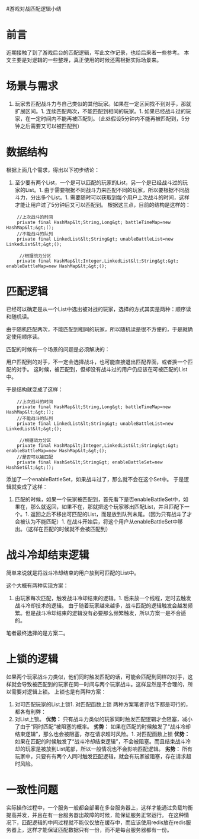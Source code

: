 #游戏对战匹配逻辑小结
# 前言

近期接触了到了游戏后台的匹配逻辑，写此文作记录，也给后来者一些参考。 本文主要是对逻辑的一些整理，真正使用的时候还需根据实际场景来。

# 场景与需求
1. 玩家去匹配战斗力与自己类似的其他玩家。如果在一定区间找不到对手，那就扩展区间。1. 连续匹配两次，不能匹配到相同的玩家。1. 如果已经战斗过的玩家，在一定时间内不能再被匹配到。（此处假设5分钟内不能再被匹配到，5分钟之后需要又可以被匹配到）
# 数据结构

根据上面几个需求，得出以下初步结论：
1. 至少要有两个List，一个是可以匹配的玩家的List，另一个是已经战斗过的玩家的List。1. 由于需要根据不同战斗力来匹配不同的玩家，所以要根据不同战斗力，分出多个List。1. 需要随时可以获取到每个用户上次战斗的时间，这样才能让用户过了5分钟后又可以匹配到。
根据这三点，目前的结构是这样的：

```
    //上次战斗的时间
    private final HashMap&lt;String,Long&gt; battleTimeMap=new HashMap&lt;&gt;();
    //不能战斗的队列
    private final LinkedList&lt;String&gt; unableBattleList=new LinkedList&lt;&gt;();
    
     //根据战力分区
    private final HashMap&lt;Integer,LinkedList&lt;String&gt;&gt;  enableBattleMap=new HashMap&lt;&gt;();  

```

# 匹配逻辑

已经可以确定是从一个List中选出被对战的玩家，选择的方式其实是两种：顺序读和随机读。

由于随机匹配两次，不能匹配到相同的玩家，所以随机读是很不方便的，于是就确定使用顺序读。

匹配的时候有一个场景的问题是必须解决的：

>  
 用户匹配到的对手，不一定会选择战斗，也可能直接退出匹配界面，或者换一个匹配的对手。 这时候，被匹配到，但却没有战斗过的用户仍应该在可被匹配的List中。 


于是结构就变成了这样：

```
    //上次战斗的时间
    private final HashMap&lt;String,Long&gt; battleTimeMap=new HashMap&lt;&gt;();
    //不能战斗的队列
    private final LinkedList&lt;String&gt; unableBattleList=new LinkedList&lt;&gt;();
    
     //根据战力分区
    private final HashMap&lt;Integer,LinkedList&lt;String&gt;&gt;  enableBattleMap=new HashMap&lt;&gt;();  
    //是否可以被匹配
    private final HashSet&lt;String&gt; enableBattleSet=new HashSet&lt;&gt;();

```

添加了一个enableBattleSet，如果战斗过了，那么就不会在这个Set中。 于是逻辑就变成了这样：
1. 匹配的时候，如果一个玩家被匹配到，首先看下是否enableBattleSet中，如果在，那么就返回，如果不在，那就把这个玩家移出匹配List，并且匹配下一个。1. 返回之后不移出可匹配的List，而是放到队列末尾。（因为只有战斗了才会被认为不能匹配）1. 在战斗开始后，将这个用户从enableBattleSet中移出。（这样在匹配的时候就不会被匹配到）
# 战斗冷却结束逻辑

简单来说就是将战斗冷却结束的用户放到可匹配的List中。

这个大概有两种实现方案：
1. 由玩家每次匹配，触发战斗冷却结束的逻辑。1. 后来放一个线程，定时去触发战斗冷却技术的逻辑。
由于随着玩家越来越多，战斗匹配的逻辑触发会越发频繁。但是战斗冷却结束的逻辑没有必要那么频繁触发，所以方案一是不合适的。

笔者最终选择的是方案二。

# 上锁的逻辑

如果两个玩家战斗力类似，他们同时触发匹配的话，可能会匹配到同样的对手，这样就会导致被匹配到的玩家在同一时间与两个玩家战斗。这样显然是不合理的，所以需要对逻辑上锁。 上锁也是有两种方案：
1. 对可匹配玩家的List上锁1. 对匹配函数上锁
两种方案笔者评估下都是可行的，都各有利弊：
1. 对List上锁。 **优势：** 只有战斗力类似的玩家同时触发匹配逻辑才会阻塞，减小了由于“同时匹配”被阻塞的概率。 **劣势：** 如果在匹配的时候触发了“战斗冷却结束逻辑”，那么也会被阻塞，存在请求超时风险。1. 对匹配函数上锁 **优势：** 如果在匹配的时候触发了“战斗冷却结束逻辑”，不会被阻塞。而且结束战斗冷却的玩家是被放到List尾部，所以一般情况也不会影响匹配逻辑。 **劣势：** 所有玩家中，只要有有两个人同时触发匹配逻辑，就会有玩家被阻塞，存在请求超时风险。
# 一致性问题

实际操作过程中，一个服务一般都会部署在多台服务器上，这样才能通过负载均衡提高并发，并且在有一台服务器出故障的时候，能保证服务正常运行。 在这种情况下，匹配逻辑的中间过程就不能仅仅放在缓存中，而应该使用redis放在redis服务器上，这样才能保证匹配数据只有一份，而不是每台服务器都有一份。